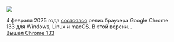 <!--2025-02-06 11:36:11-->
<div class="yb">
  <div class="rss smaller1 habr"><img src="https://habrastorage.org/getpro/habr/upload_files/f64/681/021/f646810214fadd21493083416799926d.png" /><p>4&nbsp;февраля 2025&nbsp;года <a href="https://chromereleases.googleblog.com/2025/02/stable-channel-update-for-desktop.html" rel="noopener noreferrer nofollow">состоялся</a> релиз браузера Google Chrome 133&nbsp;для&nbsp;Windows, Linux и macOS. В&nbsp;этой версии... <br><a class="light" href="https://habr.com/ru/news/880078/?utm_source=habrahabr&utm_medium=rss&utm_campaign=880078">Вышел Chrome 133</a></div>
</div>
